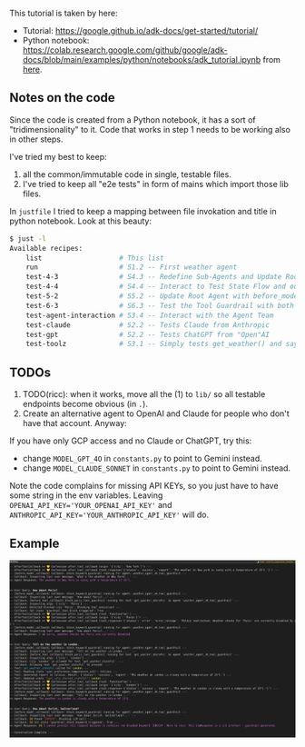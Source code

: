 This tutorial is taken by here:

* Tutorial: https://google.github.io/adk-docs/get-started/tutorial/
* Python notebook: https://colab.research.google.com/github/google/adk-docs/blob/main/examples/python/notebooks/adk_tutorial.ipynb
  from [here](https://github.com/google/adk-docs/tree/main/examples/python/notebooks).

## Notes on the code

Since the code is created from a Python notebook, it has a sort of "tridimensionality" to it. Code that works in step 1
needs to be working also in other steps.

I've tried my best to keep:

1. all the common/immutable code in single, testable files.
2. I've tried to keep all "e2e tests" in form of mains which import those lib files.

In `justfile` I tried to keep a mapping between file invokation and title in python notebook. Look at this beauty:

```bash
$ just -l
Available recipes:
    list                   # This list
    run                    # S1.2 -- First weather agent
    test-4-3               # S4.3 -- Redefine Sub-Agents and Update Root Agent with output_key. Uses `s4_session_demo.py`
    test-4-4               # S4.4 -- Interact to Test State Flow and output_key
    test-5-2               # S5.2 -- Update Root Agent with before_model_callback (useless, just constructors)
    test-6-3               # S6.3 -- Test the Tool Guardrail with both BeforeModel and BeforeTool callbacks.
    test-agent-interaction # S3.4 -- Interact with the Agent Team
    test-claude            # S2.2 -- Tests Claude from Anthropic
    test-gpt               # S2.2 -- Tests ChatGPT from "Open"AI
    test-toolz             # S3.1 -- Simply tests get_weather() and say_hello() and goodbye() defined in 3.1 and 3.2
```

## TODOs
1. TODO(ricc): when it works, move all the (1) to `lib/` so all testable endpoints become obvious (in `.`).
2. Create an alternative agent to OpenAI and Claude for people who don't have that account. Anyway:

If you have only GCP access and no Claude or ChatGPT, try this:

* change `MODEL_GPT_4O` in `constants.py` to point to Gemini instead.
* change `MODEL_CLAUDE_SONNET`  in `constants.py` to point to Gemini instead.

Note the code complains for missing API KEYs, so you just have to have some string in the env variables.
Leaving `OPENAI_API_KEY='YOUR_OPENAI_API_KEY'` and `ANTHROPIC_API_KEY='YOUR_ANTHROPIC_API_KEY'` will do.


## Example

![alt text](image.png)
